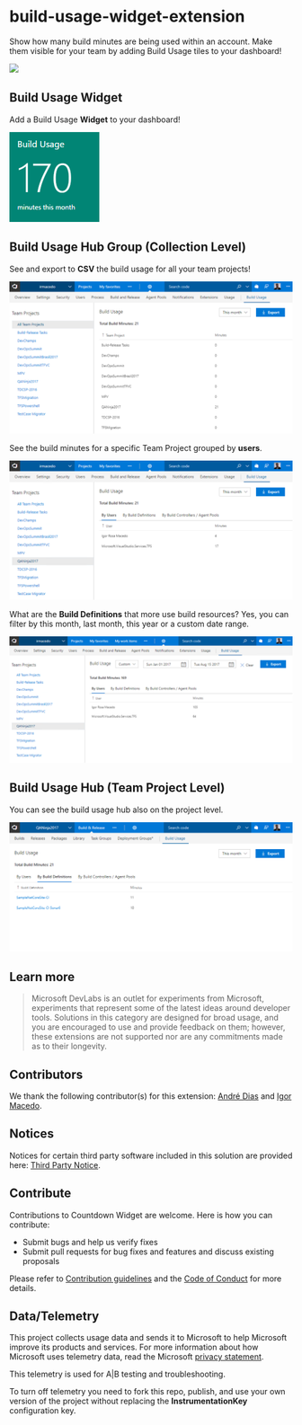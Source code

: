 # build-usage-widget-extension #

Show how many build minutes are being used within an account.  Make them visible for your team by adding Build Usage tiles to your dashboard!

![](https://almrangers.visualstudio.com/_apis/public/build/definitions/7f3cfb9a-d1cb-4e66-9d36-1af87b906fe9/104/badge)

## Build Usage Widget ##

Add a Build Usage **Widget** to your dashboard!

![Build Usage Widget](vsts-buildusage/static/images/vsts-build-usage-01.png)

## Build Usage Hub Group (Collection Level) ##

See and export to **CSV** the build usage for all your team projects!

![Build Usage Widget](vsts-buildusage/static/images/vsts-build-usage-02.png)

See the build minutes for a specific Team Project grouped by **users**. 

![Build Usage Widget](vsts-buildusage/static/images/vsts-build-usage-03.png)

What are the **Build Definitions** that more use build resources? Yes, you can filter by this month, last month, this year or a custom date range.

![Build Usage Widget](vsts-buildusage/static/images/vsts-build-usage-04.png)

##  Build Usage Hub (Team Project Level) ##

You can see the build usage hub also on the project level. 

![Build Usage Widget](vsts-buildusage/static/images/vsts-build-usage-05.png)

## Learn more ##

> Microsoft DevLabs is an outlet for experiments from Microsoft, experiments that represent some of the latest ideas around developer tools. Solutions in this category are designed for broad usage, and you are encouraged to use and provide feedback on them; however, these extensions are not supported nor are any commitments made as to their longevity.

## Contributors ##

We thank the following contributor(s) for this extension: [André Dias](http://blog.andredias.net) and [Igor Macedo](http://igormacedo.com.br). 

## Notices
Notices for certain third party software included in this solution are provided here: [Third Party Notice](vsts-buildusage/ThirdPartyNotices.txt).

## Contribute
Contributions to Countdown Widget are welcome. Here is how you can contribute:  

- Submit bugs and help us verify fixes  
- Submit pull requests for bug fixes and features and discuss existing proposals   

Please refer to [Contribution guidelines](.github/CONTRIBUTING.md) and the [Code of Conduct](.github/COC.md) for more details.

## Data/Telemetry
This project collects usage data and sends it to Microsoft to help Microsoft improve its products and services. For more information about how Microsoft uses telemetry data, read the Microsoft [privacy statement](http://go.microsoft.com/fwlink/?LinkId=521839). 

This telemetry is used for A|B testing and troubleshooting. 

To turn off telemetry you need to fork this repo, publish, and use your own version of the project without replacing the __InstrumentationKey__ configuration key.
